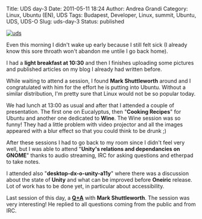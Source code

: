 Title: UDS day-3
Date: 2011-05-11 18:24
Author: Andrea Grandi
Category: Linux, Ubuntu (EN), UDS
Tags: Budapest, Developer, Linux, summit, Ubuntu, UDS, UDS-O
Slug: uds-day-3
Status: published

[![uds]({static}/images/2011/05/IMG_0260-300x200.jpg)]()

Even this morning I didn't wake up early because I still felt sick (I already
know this sore throath won't abandon me untile I go back home).

I had a **light breakfast at 10:30** and then I finishes uploading some
pictures and published articles on my blog I already had written before.

While waiting to attend a session, I found **Mark Shuttleworth** around
and I congratulated with him for the effort he is putting into Ubuntu.
Without a similar distribution, I'm pretty sure that Linux would not be
so popular today.

We had lunch at 13:00 as usual and after that I attended a couple of
presentation. The first one on Eucalyptus, then "**Cooking Recipes**"
for Ubuntu and another one dedicated to **Wine**. The Wine session was
so funny! They had a little problem with video projector and all the
images appeared with a blur effect so that you could think to be drunk
;)

After these sessions I had to go back to my room since I didn't feel
very well, but I was able to attend "**Unity's relations and
dependancies on GNOME**" thanks to audio streaming, IRC for asking
questions and etherpad to take notes.

I attended also "**desktop-dx-o-unity-a11y**" where there was a
discussion about the state of **Unity** and what can be improved before
**Oneiric** release. Lot of work has to be done yet, in particular about
accessibility.

Last session of this day, a
**[Q+A](http://summit.ubuntu.com/uds-o/meeting/other-o-sabdfl-community-qa/)**
with **Mark Shuttleworth**. The session was very interesting! He replied
to all questions coming from the public and from IRC.
